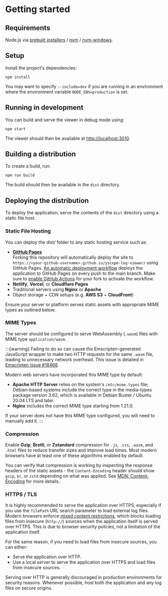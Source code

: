 # Getting started

## Requirements

Node.js via [prebuilt installers][nodejs-prebuilt-installer] / [nvm][nvm] /
[nvm-windows][nvm-windows].

## Setup

Install the project's dependencies:

```shell
npm install
```

You may want to specify `--include=dev` if you are running in an environment where the environment
variable `NODE_ENV=production` is set.

## Running in development

You can build and serve the viewer in debug mode using:

```shell
npm start
```

The viewer should then be available at [http://localhost:3010](http://localhost:3010).

## Building a distribution

To create a build, run:

```shell
npm run build
```

The build should then be available in the `dist` directory.

## Deploying the distribution

To deploy the application, serve the contents of the `dist` directory using a static file host.

### Static File Hosting

You can deploy the dist/ folder to any static hosting service such as:

* **[GitHub Pages][github-pages]** \
  Forking this repository will automatically deploy the site to 
  `https://<your-github-username>.github.io/yscope-log-viewer/` using GitHub Pages.
  [An automatic deployment workflow][gh-workflow-deploy-gh-pages] deploys the application to 
  GitHub Pages on every push to the main branch. Make sure to 
  [enable GitHub Actions][enable-gh-actions] for your fork to activate the workflow.
* **Netlify**, **Vercel**, or **Cloudflare Pages**
* Traditional servers using **Nginx** or **Apache**
* Object storage + CDN setups (e.g. **AWS S3** + **CloudFront**)

Ensure your server or platform serves static assets with appropriate MIME types as outlined below.

### MIME Types

The server should be configured to serve WebAssembly (`.wasm`) files with MIME type
`application/wasm`.

:::{warning}
Failing to do so can cause the Emscripten-generated JavaScript wrapper to make 
two HTTP requests for the same `.wasm` file, leading to unnecessary network overhead. This issue is 
detailed in [Emscripten issue #18468](https://github.com/emscripten-core/emscripten/issues/18468).

Modern web servers have incorporated this MIME type by default:

* **Apache HTTP Server** relies on the system's `/etc/mime.types` file; Debian-based systems include
  the correct type in the media-types package version 3.62, which is available in Debian Buster /
  Ubuntu 20.04 LTS and later.
* **Nginx** includes the correct MIME type starting from 1.21.0.

If your server does not have this MIME type configured, you will need to manually add it.
:::

### Compression

Enable **Gzip**, **Brotli**, or **Zstandard** compression for `.js`, `.css`, `.wasm`, and `.html` 
files to reduce transfer sizes and improve load times. Most modern browsers have at least one of 
these algorithms enabled by default.

You can verify that compression is working by inspecting the response headers of the static assets -
the `Content-Encoding` header should show `gzip`, `br`, or `zstd` depending on what was applied. See 
[MDN: Content-Encoding][mdn-content-encoding] for more details.

### HTTPS / TLS

It is highly recommended to serve the application over HTTPS, especially if you use the `filePath`
URL search parameter to load external log files. Modern browsers enforce [mixed content 
restrictions][mdn-mixed-context-restrictions], which blocks loading files from insecure (`http://`) 
sources when the application itself is served over HTTPS. This is due to browser security policies,
not a limitation of the application itself.

For the same reason, if you need to load files from insecure sources, you can either:
* Serve the application over HTTP.
* Use a local server to serve the application over HTTPS and load files from insecure sources.

Serving over HTTP is generally discouraged in production environments for security reasons.
Whenever possible, host both the application and any log files on secure origins.

[emscripten-issue-18468]: https://github.com/emscripten-core/emscripten/issues/18468
[enable-gh-actions]: https://docs.github.com/en/repositories/managing-your-repositorys-settings-and-features/enabling-features-for-your-repository/managing-github-actions-settings-for-a-repository
[github-pages]: https://pages.github.com/
[gh-workflow-deploy-gh-pages]: https://github.com/y-scope/yscope-log-viewer/blob/main/.github/workflows/deploy-gh-pages.yaml
[mdn-content-encoding]: https://developer.mozilla.org/en-US/docs/Web/HTTP/Reference/Headers/Content-Encoding
[mdn-mixed-context-restrictions]: https://developer.mozilla.org/en-US/docs/Web/Security/Mixed_content
[nodejs-prebuilt-installer]: https://nodejs.org/en/download/prebuilt-installer
[nvm]: https://github.com/nvm-sh/nvm
[nvm-windows]: https://github.com/coreybutler/nvm-windows
